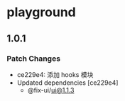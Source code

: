 # playground

## 1.0.1

### Patch Changes

- ce229e4: 添加 hooks 模块
- Updated dependencies [ce229e4]
  - @fix-ui/ui@1.1.3
